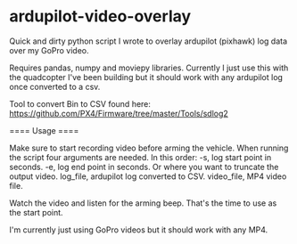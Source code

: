 # ardupilot-video-overlay
Quick and dirty python script I wrote to overlay ardupilot (pixhawk) log data over my GoPro video.

Requires pandas, numpy and moviepy libraries. Currently I just use this with the quadcopter I've been building but it should work with any ardupilot log once converted to a csv. 

Tool to convert Bin to CSV found here:
https://github.com/PX4/Firmware/tree/master/Tools/sdlog2

==== Usage ====

Make sure to start recording video before arming the vehicle. 
When running the script four arguments are needed. In this order:
-s, log start point in seconds.
-e, log end point in seconds. Or where you want to truncate the output video.
log_file, ardupilot log converted to CSV.
video_file, MP4 video file.

Watch the video and listen for the arming beep. That's the time to use as the start point.

I'm currently just using GoPro videos but it should work with any MP4.
